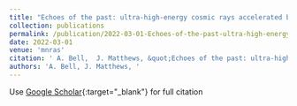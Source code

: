 ```yaml
---
title: "Echoes of the past: ultra-high-energy cosmic rays accelerated by radio galaxies, scattered by starburst galaxies"
collection: publications
permalink: /publication/2022-03-01-Echoes-of-the-past-ultra-high-energy-cosmic-rays-accelerated-by-radio-galaxies-scattered-by-starburst-galaxies
date: 2022-03-01
venue: 'mnras'
citation: ' A. Bell,  J. Matthews, &quot;Echoes of the past: ultra-high-energy cosmic rays accelerated by radio galaxies, scattered by starburst galaxies.&quot; mnras, 2022.'
authors: 'A. Bell, J. Matthews, '
---
```

Use [Google Scholar](https://scholar.google.com/scholar?q=Echoes+of+the+past:+ultra+high+energy+cosmic+rays+accelerated+by+radio+galaxies,+scattered+by+starburst+galaxies){:target="_blank"} for full citation